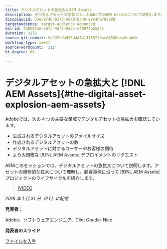 ```yaml
---
title: デジタルアセットの急拡大とAEM Assets
description: デジタルアセットの急拡大と、AdobeでのAEM Assetsについて説明します。
discoiquuid: b3ec974b-8173-4dad-b349-88c4da78ce89
targetaudience: target-audience advanced
exl-id: fd0b8f3e-c6fc-4df7-926c-c40074b6534c
duration: 3276
source-git-commit: 9a297cda953d4414131657f9ac84580aea0eabeb
workflow-type: tm+mt
source-wordcount: '112'
ht-degree: 0%

---
```


# デジタルアセットの急拡大と [!DNL AEM Assets]{#the-digital-asset-explosion-aem-assets}

Adobeでは、次の 4 つの主要な領域でデジタルアセットの急拡大を確認しています。

* 生成されるデジタルアセットのファイルサイズ
* 作成されるデジタルアセットの数
* デジタルアセットに対するユーザーやお客様の期待
* より大規模な [!DNL AEM Assets] デプロイメントのリクエスト

AEMこのセッションでは、デジタルアセットの急拡大について説明します。アセットの爆発的な拡大について理解し、顧客事例に沿って [!DNL AEM Assets] プロジェクトのライフサイクルを紹介します。

>[!VIDEO](https://video.tv.adobe.com/v/21474/?quality=9)

*2018 年 1 月 31 日（PT）に配信*

**発表者：**

Adobe、ソフトウェアエンジニア、Clint Goudie-Nice

**発表者のスライド**

[ファイルを入手](assets/1+30+18+the+digital+asset+explosion+gems.pdf)
<!--
[Get back to the Overview](https://helpx.adobe.com/experience-manager/kt/eseminars/gems/aem-index.html)
-->

